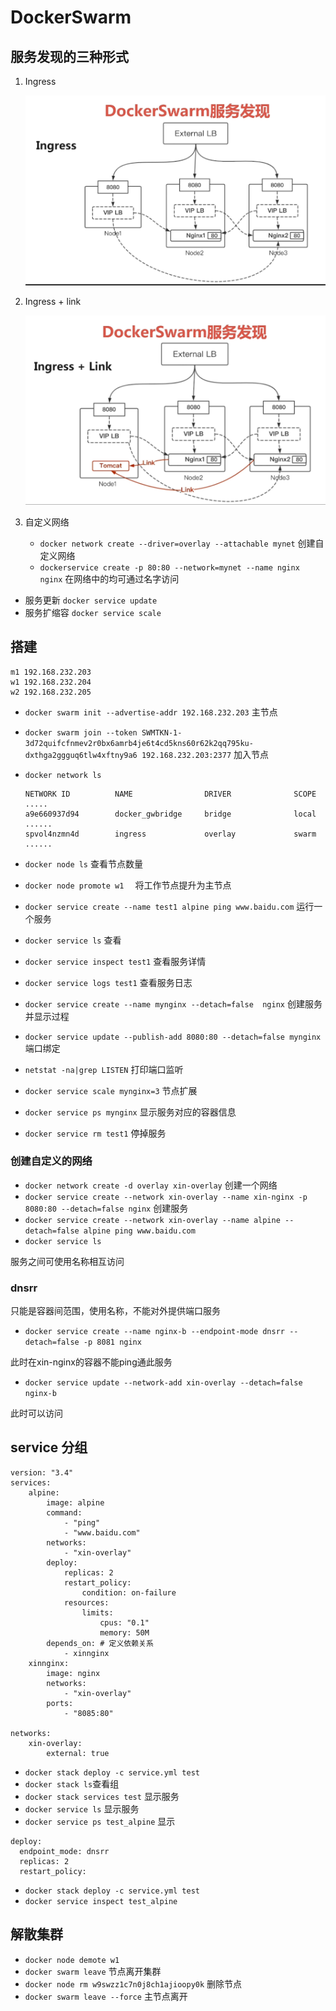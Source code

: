 # DockerSwarm

## 服务发现的三种形式

1. Ingress

   ![](./ingress.jpg)

2. Ingress + link

   ![](./ingress+link.jpg)

3. 自定义网络

   * `docker network create --driver=overlay --attachable mynet` 创建自定义网络
   * `dockerservice create -p 80:80 --network=mynet --name nginx nginx` 在网络中的均可通过名字访问

* 服务更新 `docker service update`
* 服务扩缩容 `docker service scale`

## 搭建

```
m1 192.168.232.203
w1 192.168.232.204
w2 192.168.232.205
```

* `docker swarm init --advertise-addr 192.168.232.203` 主节点

* `docker swarm join --token SWMTKN-1-3d72quifcfnmev2r0bx6amrb4je6t4cd5kns60r62k2qq795ku-dxthga2ggguq6tlw4xftny9a6 192.168.232.203:2377` 加入节点

* `docker network ls`

  ````
  NETWORK ID          NAME                DRIVER              SCOPE
  .....
  a9e660937d94        docker_gwbridge     bridge              local
  ......
  spvol4nzmn4d        ingress             overlay             swarm
  ......
  ````

* `docker node ls` 查看节点数量

* `docker node promote w1  ` 将工作节点提升为主节点

* `docker service create --name test1 alpine ping www.baidu.com` 运行一个服务

* `docker service ls` 查看

* `docker service inspect test1` 查看服务详情

* `docker service logs test1` 查看服务日志

* `docker service create --name mynginx --detach=false  nginx` 创建服务并显示过程

* `docker service update --publish-add 8080:80 --detach=false mynginx` 端口绑定

* `netstat -na|grep LISTEN` 打印端口监听

* `docker service scale mynginx=3` 节点扩展

* `docker service ps mynginx` 显示服务对应的容器信息

* `docker service rm test1` 停掉服务

### 创建自定义的网络

* `docker network create -d overlay xin-overlay` 创建一个网络
* `docker service create --network xin-overlay --name xin-nginx -p 8080:80 --detach=false nginx` 创建服务
* `docker service create --network xin-overlay --name alpine --detach=false alpine ping www.baidu.com`
* `docker service ls `

服务之间可使用名称相互访问

### dnsrr

只能是容器间范围，使用名称，不能对外提供端口服务

* `docker service create --name nginx-b --endpoint-mode dnsrr --detach=false -p 8081 nginx` 

此时在xin-nginx的容器不能ping通此服务

* `docker service update --network-add xin-overlay --detach=false nginx-b`

此时可以访问

## service 分组

````
version: "3.4"
services:
    alpine:
        image: alpine
        command:
            - "ping"
            - "www.baidu.com"
        networks:
            - "xin-overlay"
        deploy:
            replicas: 2
            restart_policy:
                condition: on-failure
            resources:
                limits:
                    cpus: "0.1"
                    memory: 50M
        depends_on: # 定义依赖关系
            - xinnginx
    xinnginx:
        image: nginx
        networks:
            - "xin-overlay"
        ports:
            - "8085:80"

networks:
    xin-overlay:
        external: true
````

* `docker stack deploy -c service.yml test`
* `docker stack ls`查看组
* `docker stack services test` 显示服务
* `docker service ls` 显示服务
* `docker service ps test_alpine` 显示

`````
deploy:
  endpoint_mode: dnsrr
  replicas: 2
  restart_policy:
`````

* `docker stack deploy -c service.yml test`
* `docker service inspect test_alpine`


## 解散集群

* `docker node demote w1` 
* `docker swarm leave` 节点离开集群
* `docker node rm w9swzz1c7n0j8ch1ajioopy0k` 删除节点
* `docker swarm leave --force` 主节点离开




